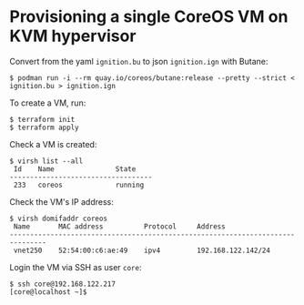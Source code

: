 # Provisioning a single CoreOS VM on KVM hypervisor

Convert from the yaml `ignition.bu` to json `ignition.ign` with Butane:
```
$ podman run -i --rm quay.io/coreos/butane:release --pretty --strict < ignition.bu > ignition.ign
```

To create a VM, run:
```
$ terraform init
$ terraform apply
```

Check a VM is created:
```
$ virsh list --all
 Id    Name               State
-----------------------------------
 233   coreos             running
```

Check the VM's IP address:
```
$ virsh domifaddr coreos
 Name       MAC address          Protocol     Address
-------------------------------------------------------------------------------
 vnet250    52:54:00:c6:ae:49    ipv4         192.168.122.142/24
```

Login the VM via SSH as user `core`:
```
$ ssh core@192.168.122.217
[core@localhost ~]$ 
```